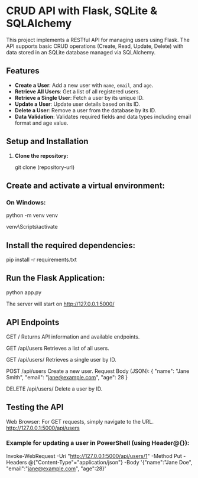 # CRUD API with Flask, SQLite & SQLAlchemy

This project implements a RESTful API for managing users using Flask. 
The API supports basic CRUD operations (Create, Read, Update, Delete) with data stored in an SQLite database managed via SQLAlchemy.

## Features

- **Create a User**: Add a new user with `name`, `email`, and `age`.
- **Retrieve All Users**: Get a list of all registered users.
- **Retrieve a Single User**: Fetch a user by its unique ID.
- **Update a User**: Update user details based on its ID.
- **Delete a User**: Remove a user from the database by its ID.
- **Data Validation**: Validates required fields and data types including email format and age value.


## Setup and Installation

1. **Clone the repository:**
   
   git clone (repository-url)
   

## Create and activate a virtual environment: 

### On Windows:
python -m venv venv

venv\Scripts\activate


## Install the required dependencies:
pip install -r requirements.txt


## Run the Flask Application:
python app.py

The server will start on http://127.0.0.1:5000/

## API Endpoints
GET /
Returns API information and available endpoints.

GET /api/users
Retrieves a list of all users.

GET /api/users/<id>
Retrieves a single user by ID.

POST /api/users
Create a new user.
Request Body (JSON):
{
  "name": "Jane Smith",
  "email": "jane@example.com",
  "age": 28
}


DELETE /api/users/<id>
Delete a user by ID.


## Testing the API
Web Browser: For GET requests, simply navigate to the URL.<br/>
http://127.0.0.1:5000/api/users


### Example for updating a user in PowerShell (using Header@{}):

Invoke-WebRequest -Uri "http://127.0.0.1:5000/api/users/1" -Method Put -Headers @{"Content-Type"="application/json"} -Body '{"name":"Jane Doe", "email":"jane@example.com", "age":28}'



 



